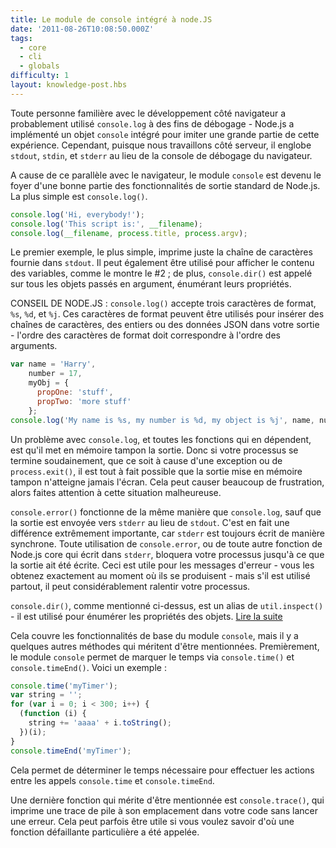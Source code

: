 ```yaml
---
title: Le module de console intégré à node.JS
date: '2011-08-26T10:08:50.000Z'
tags:
  - core
  - cli
  - globals
difficulty: 1
layout: knowledge-post.hbs
---
```


Toute personne familière avec le développement côté navigateur a probablement utilisé `console.log` à des fins de débogage - Node.js a implémenté un objet `console` intégré pour imiter une grande partie de cette expérience. Cependant, puisque nous travaillons côté serveur, il englobe `stdout`, `stdin`, et `stderr` au lieu de la console de débogage du navigateur.

A cause de ce parallèle avec le navigateur, le module `console` est devenu le foyer d'une bonne partie des fonctionnalités de sortie standard de Node.js. La plus simple est `console.log()`.

```javascript
console.log('Hi, everybody!');
console.log('This script is:', __filename);
console.log(__filename, process.title, process.argv);
```

Le premier exemple, le plus simple, imprime juste la chaîne de caractères fournie dans `stdout`. Il peut également être utilisé pour afficher le contenu des variables, comme le montre le #2 ; de plus, `console.dir()` est appelé sur tous les objets passés en argument, énumérant leurs propriétés.

CONSEIL DE NODE.JS : `console.log()` accepte trois caractères de format, `%s`, `%d`, et `%j`. Ces caractères de format peuvent être utilisés pour insérer des chaînes de caractères, des entiers ou des données JSON dans votre sortie - l'ordre des caractères de format doit correspondre à l'ordre des arguments.

```javascript
var name = 'Harry',
    number = 17,
    myObj = {
      propOne: 'stuff',
      propTwo: 'more stuff'
    };
console.log('My name is %s, my number is %d, my object is %j', name, number, myObj);
```

Un problème avec `console.log`, et toutes les fonctions qui en dépendent, est qu'il met en mémoire tampon la sortie. Donc si votre processus se termine soudainement, que ce soit à cause d'une exception ou de `process.exit()`, il est tout à fait possible que la sortie mise en mémoire tampon n'atteigne jamais l'écran. Cela peut causer beaucoup de frustration, alors faites attention à cette situation malheureuse.

`console.error()` fonctionne de la même manière que `console.log`, sauf que la sortie est envoyée vers `stderr` au lieu de `stdout`. C'est en fait une différence extrêmement importante, car `stderr` est toujours écrit de manière synchrone. Toute utilisation de `console.error`, ou de toute autre fonction de Node.js core qui écrit dans `stderr`, bloquera votre processus jusqu'à ce que la sortie ait été écrite. Ceci est utile pour les messages d'erreur - vous les obtenez exactement au moment où ils se produisent - mais s'il est utilisé partout, il peut considérablement ralentir votre processus.

`console.dir()`, comme mentionné ci-dessus, est un alias de `util.inspect()` - il est utilisé pour énumérer les propriétés des objets. [Lire la suite](/fr/knowledge/getting-started/how-to-use-util-inspect/)

Cela couvre les fonctionnalités de base du module `console`, mais il y a quelques autres méthodes qui méritent d'être mentionnées. Premièrement, le module `console` permet de marquer le temps via `console.time()` et `console.timeEnd()`. Voici un exemple :

```javascript
console.time('myTimer');
var string = '';
for (var i = 0; i < 300; i++) {
  (function (i) {
    string += 'aaaa' + i.toString();
  })(i);
}
console.timeEnd('myTimer');
```

Cela permet de déterminer le temps nécessaire pour effectuer les actions entre les appels `console.time` et `console.timeEnd`.

Une dernière fonction qui mérite d'être mentionnée est `console.trace()`, qui imprime une trace de pile à son emplacement dans votre code sans lancer une erreur. Cela peut parfois être utile si vous voulez savoir d'où une fonction défaillante particulière a été appelée.
